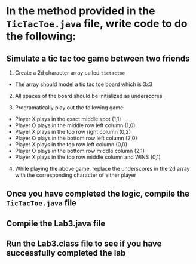 # In the method provided in the `TicTacToe.java` file, write code to do the following:

## Simulate a tic tac toe game between two friends

1. Create a 2d character array called `tictactoe`

-   The array should model a tic tac toe board which is 3x3

2. All spaces of the board should be initialized as underscores `_`

3. Programatically play out the following game:

-   Player X plays in the exact middle spot (1,1)
-   Player O plays in the middle row left column (1,0)
-   Player X plays in the top row right column (0,2)
-   Player O plays in the bottom row left column (2,0)
-   Player X plays in the top row left column (0,0)
-   Player O plays in the bottom row middle column (2,1)
-   Player X plays in the top row middle column and WINS (0,1)

4. While playing the above game, replace the underscores in the 2d array with the corresponding character of either player

## Once you have completed the logic, compile the `TicTacToe.java` file

## Compile the Lab3.java file

## Run the Lab3.class file to see if you have successfully completed the lab
